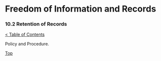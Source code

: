 [0]: ../README.md
[10.3]: retention-of-records.md

# Freedom of Information and Records
### 10.2 Retention of Records
[< Table of Contents][0]

Policy and Procedure.

[Top][10.3]
